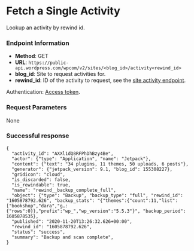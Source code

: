 # Fetch a Single Activity

Lookup an activity by rewind id.

### Endpoint Information

- __Method__: GET
- __URL__: `https://public-api.wordpress.com/wpcom/v2/sites/<blog_id>/activity<rewind_id>`
- __blog_id__: Site to request activities for.
- __rewind_id__: ID of the activity to request, see the [site activity endpoint](/jetpack/jetpack-activity-endpoints/activity.md).

Authentication: [Access token](/jetpack/jetpack-start-endpoints/authentication.md).

### Request Parameters

None

### Successful response

```
{
  "activity_id": "AXXl1dQ8RFPhDhBzy4Be",
  "actor": {"type": "Application", "name": "Jetpack"},
  "content": {"text": "34 plugins, 11 themes, 50 uploads, 6 posts"},
  "generator": {"jetpack_version": 9.1, "blog_id": 155308227},
  "gridicon": "cloud",
  "is_discarded": false,
  "is_rewindable": true,
  "name": "rewind__backup_complete_full",
  "object": {"type": "Backup", "backup_type": "full", "rewind_id": "1605878792.626", "backup_stats": "{"themes":{"count":11,"list":["bookshop","dara","g…:{"rows":0}},"prefix":"wp_","wp_version":"5.5.3"}", "backup_period": 1605878535},
  "published": "2020-11-20T13:26:32.626+00:00",
  "rewind_id": "1605878792.626",
  "status": "success",
  "summary": "Backup and scan complete",
}
```
